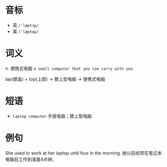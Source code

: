 # 音标

- 英 `/'læptɔp/`
- 美 `/'læptɑp/`

# 词义

n. 便携式电脑
`a small computer that you can carry with you`



lap(膝盖) + top(上部) → 膝上型电脑 → 便携式电脑

# 短语

- `laptop computer` 手提电脑；膝上型电脑

# 例句

She used to work at her laptop until four in the morning.
她以前经常在笔记本电脑前工作到凌晨4点钟。


